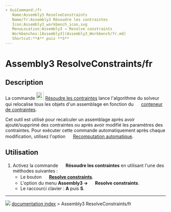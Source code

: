 ```yaml
---
- GuiCommand:/fr
   Name:Assembly3 ResolveConstraints
   Name/fr:Assembly3 Résoudre les contraintes
   Icon:Assembly3_workbench_icon.svg
   MenuLocation:Assembly3 → Resolve constraints
   Workbenches:[Assembly3](Assembly3_Workbench/fr.md)
   Shortcut:**A** puis **S**
---
```


# Assembly3 ResolveConstraints/fr

## Description

La commande <img alt="" src=images/Assembly3_workbench_icon.svg  style="width:24px;"> [Résoudre les contraintes](Assembly3_ResolveConstraints/fr.md) lance l\'algorithme du solveur qui relocalise tous les objets d\'un assemblage en fonction du <img alt="" src=images/Assembly_Assembly_Constraints_Tree.svg  style="width:16px;"> [conteneur de contraintes](Assembly3_CreateAssembly/fr#Description.md).

Cet outil est utilisé pour recalculer un assemblage après avoir ajouté/supprimé des contraintes ou après avoir modifié les paramètres des contraintes. Pour exécuter cette commande automatiquement après chaque modification, utilisez l\'option <img alt="" src=images/Assembly_AutoRecompute.svg  style="width:16px;"> [Recomputation automatique](Assembly3_AutoRecompute/fr.md).

## Utilisation

1.  Activez la commande <img alt="" src=images/Assembly3_workbench_icon.svg  style="width:16px;"> **Résoudre les contraintes** en utilisant l\'une des méthodes suivantes :
    -   Le bouton **<img src="images/Assembly3_workbench_icon.svg‎‎" width=16px> [Resolve constraints](Assembly3_ResolveConstraints/fr.md)**.
    -   L\'option du menu **Assembly3 → <img src="images/Assembly3_workbench_icon.svg" width=16px> Resolve constraints**.
    -   Le raccourci clavier : **A** puis **S**.



---
![](images/Button_right.svg) [documentation index](../README.md) > Assembly3 ResolveConstraints/fr
